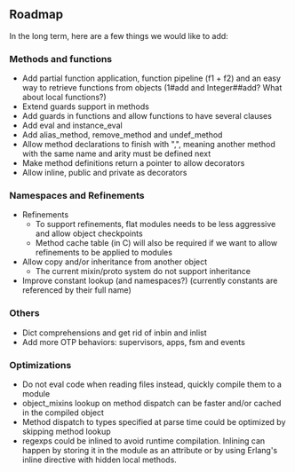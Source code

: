 ## Roadmap

In the long term, here are a few things we would like to add:

### Methods and functions

* Add partial function application, function pipeline (f1 + f2) and an easy way to retrieve functions from objects (1#add and Integer##add? What about local functions?)
* Extend guards support in methods
* Add guards in functions and allow functions to have several clauses
* Add eval and instance_eval
* Add alias\_method, remove\_method and undef\_method
* Allow method declarations to finish with ",", meaning another method with the same name and arity must be defined next
* Make method definitions return a pointer to allow decorators
* Allow inline, public and private as decorators

### Namespaces and Refinements

* Refinements
  * To support refinements, flat modules needs to be less aggressive and allow object checkpoints
  * Method cache table (in C) will also be required if we want to allow refinements to be applied to modules
* Allow copy and/or inheritance from another object
  * The current mixin/proto system do not support inheritance
* Improve constant lookup (and namespaces?) (currently constants are referenced by their full name)

### Others

* Dict comprehensions and get rid of inbin and inlist
* Add more OTP behaviors: supervisors, apps, fsm and events

### Optimizations

* Do not eval code when reading files instead, quickly compile them to a module
* object_mixins lookup on method dispatch can be faster and/or cached in the compiled object
* Method dispatch to types specified at parse time could be optimized by skipping method lookup
* regexps could be inlined to avoid runtime compilation. Inlining can happen by storing it in the module as an attribute or by using Erlang's inline directive with hidden local methods.